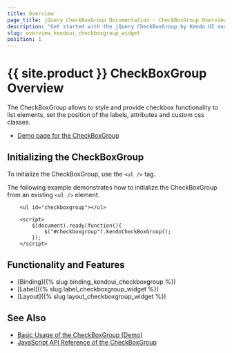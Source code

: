 ```yaml
---
title: Overview
page_title: jQuery CheckBoxGroup Documentation - CheckBoxGroup Overview
description: "Get started with the jQuery CheckBoxGroup by Kendo UI and learn how to create, initialize, and enable the widget."
slug: overview_kendoui_checkboxgroup_widget
position: 1
---
```


# {{ site.product }} CheckBoxGroup Overview

The CheckBoxGroup allows to style and provide checkbox functionality to list elements, set the position of the labels, attributes and custom css classes.

* [Demo page for the CheckBoxGroup](https://demos.telerik.com/kendo-ui/checkboxgroup/index)

## Initializing the CheckBoxGroup

To initialize the CheckBoxGroup, use the `<ul />` tag.

The following example demonstrates how to initialize the CheckBoxGroup from an existing `<ul />` element.

```dojo
    <ul id="checkboxgroup"></ul>

    <script>
        $(document).ready(function(){
            $("#checkboxgroup").kendoCheckBoxGroup();
        });
    </script>
```

## Functionality and Features

* [Binding]({% slug binding_kendoui_checkboxgroup %})
* [Label]({% slug label_checkboxgroup_widget %})
* [Layout]({% slug layout_checkboxgroup_widget %})

## See Also

* [Basic Usage of the CheckBoxGroup (Demo)](https://demos.telerik.com/kendo-ui/checkboxgroup/index)
* [JavaScript API Reference of the CheckBoxGroup](/api/javascript/ui/checkboxgroup)
